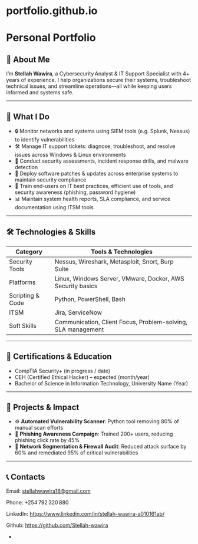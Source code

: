 # portfolio.github.io
#  Personal Portfolio

## 🧰 About Me

I’m **Stellah Wawira**, a Cybersecurity Analyst & IT Support Specialist with 4+ years of experience. I help organizations secure their systems, troubleshoot technical issues, and streamline operations—all while keeping users informed and systems safe.

---

## 💼 What I Do

- 🔒 Monitor networks and systems using SIEM tools (e.g. Splunk, Nessus) to identify vulnerabilities  
- 🛠 Manage IT support tickets: diagnose, troubleshoot, and resolve issues across Windows & Linux environments  
- 🧠 Conduct security assessments, incident response drills, and malware detection  
- 🔄 Deploy software patches & updates across enterprise systems to maintain security compliance  
- 👥 Train end-users on IT best practices, efficient use of tools, and security awareness (phishing, password hygiene)  
- 📊 Maintain system health reports, SLA compliance, and service documentation using ITSM tools

---

## 🛠 Technologies & Skills

| Category            | Tools & Technologies |
|---------------------|----------------------|
| Security Tools      | Nessus, Wireshark, Metasploit, Snort, Burp Suite |
| Platforms           | Linux, Windows Server, VMware, Docker, AWS Security basics |
| Scripting & Code    | Python, PowerShell, Bash |
| ITSM                | Jira, ServiceNow |
| Soft Skills         | Communication, Client Focus, Problem-solving, SLA management |

---

## 📄 Certifications & Education

- CompTIA Security+ (in progress / date)  
- CEH (Certified Ethical Hacker) – expected (month/year)  
- Bachelor of Science in Information Technology, University Name (Year)

---

## 📂 Projects & Impact

- ⚙️ **Automated Vulnerability Scanner**: Python tool removing 80% of manual scan efforts  
- 🔑 **Phishing Awareness Campaign**: Trained 200+ users, reducing phishing click rate by 45%  
- 🔐 **Network Segmentation & Firewall Audit**: Reduced attack surface by 60% and remediated 95% of critical vulnerabilities

---
## 📞 Contacts
Email: stellahwawira18@gmail.com

Phone: +254 792 320 880

LinkedIn: https://www.linkedin.com/in/stellah-wawira-a010161ab/

Github: https://github.com/Stellah-wawira

- 


  


   
  

